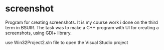 # screenshot
 Program for creating screenshots. It is my course work i done on the third term in BSUIR. The task was to make a C++ program with UI for creating a screenshots, using GDI+ library.

use Win32Project2.sln file to open the Visual Studio project
